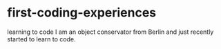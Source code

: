 # first-coding-experiences
learning to code 
I am an object conservator from Berlin and just recently started to learn to code. 
